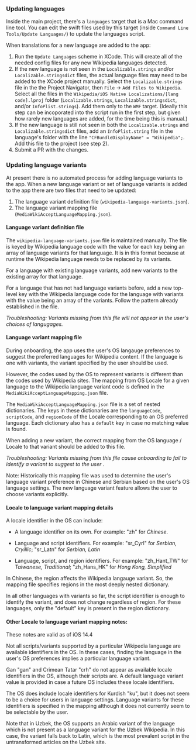 ### Updating languages

Inside the main project, there's a `languages` target that is a Mac command line tool. You can edit the swift files used by this target (inside `Command Line Tools/Update Languages/`) to update the languages script. 

When translations for a new language are added to the app:
1. Run the `Update Languages` scheme in XCode. This will create all of the needed config files for any new Wikipedia languages detected.
2. If the new language is not seen in the `Localizable.strings` and/or `Localizable.stringsdict` files, the actual language files may need to be added to the XCode project manually. Select the `Localizable.strings` file in the the Project Navigator, then `File` -> `Add Files to Wikipedia`. Select all the files in the `Wikipedia/iOS Native Localizations/[lang code].lproj` folder (`Localizable.strings`, `Localizable.stringsdict`, and/or `InfoPlist.strings`). Add them only to the `WMF` target. (Ideally this step can be incoporated into the script run in the first step, but given how rarely new languages are added, for the time being this is manual.) 
3. If the new language is still not seen in both the `Localizable.strings` and `Localizable.stringsdict` files, add an `InfoPlist.string` file in the language's folder with the line `"CFBundleDisplayName" = "Wikipedia";`. Add this file to the project (see step 2).  
4. Submit a PR with the changes. 

### Updating language variants
At present there is no automated process for adding language variants to the app. When a new language variant or set of language variants is added to the app there are two files that need to be updated:

1. The language variant definition file (`wikipedia-language-variants.json`).
2. The language variant mapping file (`MediaWikiAcceptLanguageMapping.json`).

#### Language variant definition file
The `wikipedia-language-variants.json` file is maintained manually. The file is keyed by Wikipedia language code with the value for each key being an array of language variants for that language. It is in this format because at runtime the Wikipedia language needs to be replaced by its variants.

For a language with existing language variants, add new variants to the existing array for that language.

For a language that has not had language variants before, add a new top-level key with the Wikipedia language code for the language with variants with the value being an array of the variants. Follow the pattern already established in the file.

_Troubleshooting: Variants missing from this file will not appear in the user's choices of langugages._ 

#### Language variant mapping file
During onboarding, the app uses the user's OS langauge preferences to suggest the preferred languages for Wikipedia content. If the language is one with variants, the variant specified by the user should be used.

However, the codes used by the OS to represent variants is different than the codes used by Wikipedia sites. The mapping from OS Locale for a given language to the Wikipedia language variant code is defined in the  `MediaWikiAcceptLanguageMapping.json` file.

The `MediaWikiAcceptLanguageMapping.json` file is a set of nested dictionaries. The keys in these dictionaries are the `languageCode`, `scriptCode`, and `regionCode` of the Locale corresponding to an OS preferred language. Each dictionary also has a `default` key in case no matching value is found.

When adding a new variant, the correct mapping from the OS language / Locale to that variant should be added to this file.

_Troubleshooting: Variants missing from this file cause onboarding to fail to identify a variant to suggest to the user ._ 

Note: Historically this mapping file was used to determine the user's language variant preference in Chinese and Serbian based on the user's OS language settings. The new language variant feature allows the user to choose variants explicitly.

#### Locale to language variant mapping details
A locale identifier in the OS can include:

- A language identifier on its own. For example: "zh" for _Chinese_.

- Language and script identifiers. For example: "sr_Cyrl" for _Serbian, Cryillic_; "sr_Latn" for _Serbian, Latin_

- Language, script, and region identifiers. For example: "zh_Hant_TW" for _Taiwanese, Traditional_; "zh_Hans_HK" for _Hong Kong, Simplified_

In Chinese, the region affects the Wikipedia langauge variant. So, the mapping file specifies regions in the most deeply nested dictionary.

In all other languages with variants so far, the script identifier is enough to identify the variant, and does not change regardless of region.
For these languages, only the "default" key is present in the region dictionary.

#### Other Locale to language variant mapping notes:

These notes are valid as of iOS 14.4

Not all scripts/variants supported by a particular Wikipedia language are available identifiers in the OS.
In these cases, finding the language in the user's OS preferences implies a particular language variant.

Gan "gan" and Crimean Tatar "crh" do not appear as available locale identifiers in the OS, although their scripts are. A default language variant value is provided in case a future OS includes these locale identifiers.

The OS does include locale identifiers for Kurdish "ku", but it does not seem to be a choice for users in language settings. Language variants for these identifiers is specified in the mapping although it does not currently seem to be selectable by the user.

Note that in Uzbek, the OS supports an Arabic variant of the language which is not present as a language variant for the Uzbek Wikipedia. In this case, the variant falls back to Latin, which is the most prevalent script in the untransformed articles on the Uzbek site.












